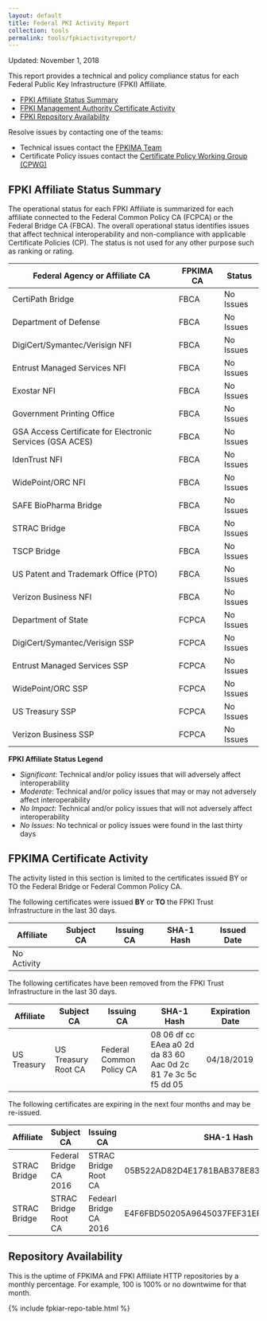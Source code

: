 ```yaml
---
layout: default 
title: Federal PKI Activity Report
collection: tools
permalink: tools/fpkiactivityreport/
---
```


Updated: November 1, 2018

This report provides a technical and policy compliance status for each Federal Public Key Infrastructure (FPKI) Affiliate.

- [FPKI Affiliate Status Summary](#fpki-affiliate-status-summary)
- [FPKI Management Authority Certificate Activity](#fpkima-certificate-activity)
- [FPKI Repository Availability](#repository-availability)

Resolve issues by contacting one of the teams:  

- Technical issues contact the [FPKIMA Team](mailto:fpkipa-ma@listserv.gsa.gov) 
- Certificate Policy issues contact the [Certificate Policy Working Group (CPWG)](mailto:fpkipa_cpwg@listserv.gsa.gov)  


## FPKI Affiliate Status Summary
The operational status for each FPKI Affiliate is summarized for each affiliate connected to the Federal Common Policy CA (FCPCA) or the Federal Bridge CA (FBCA). The overall operational status identifies issues that affect technical interoperability and non-compliance with applicable Certificate Policies (CP). The status is not used for any other purpose such as ranking or rating. 

| Federal Agency or Affiliate CA | FPKIMA CA | Status |
| ------------------------------ | --------- | ------ |
| CertiPath Bridge | FBCA | No Issues |
| Department of Defense | FBCA | No Issues |
| DigiCert/Symantec/Verisign NFI | FBCA | No Issues |
| Entrust Managed Services NFI | FBCA | No Issues |
| Exostar NFI | FBCA | No Issues |
| Government Printing Office | FBCA | No Issues |
| GSA Access Certificate for Electronic Services (GSA ACES) | FBCA | No Issues |
| IdenTrust NFI | FBCA | No Issues |
| WidePoint/ORC NFI | FBCA | No Issues |
| SAFE BioPharma Bridge | FBCA | No Issues |
| STRAC Bridge | FBCA | No Issues |
| TSCP Bridge | FBCA | No Issues |
| US Patent and Trademark Office (PTO) | FBCA | No Issues |
| Verizon Business NFI | FBCA | No Issues |
| Department of State | FCPCA | No Issues |
| DigiCert/Symantec/Verisign SSP | FCPCA | No Issues |
| Entrust Managed Services SSP | FCPCA | No Issues |
| WidePoint/ORC SSP | FCPCA | No Issues |
| US Treasury SSP | FCPCA | No Issues |
| Verizon Business SSP | FCPCA | No Issues |

**FPKI Affiliate Status Legend**

- _Significant_: Technical and/or policy issues that will adversely affect interoperability   
- _Moderate_: Technical and/or policy issues that may or may not adversely affect interoperability  
- _No Impact_: Technical and/or policy issues that will not adversely affect interoperability   
- _No Issues_: No technical or policy issues were found in the last thirty days  


## FPKIMA Certificate Activity
The activity listed in this section is limited to the certificates issued BY or TO the Federal Bridge or Federal Common Policy CA.

The following certificates were issued **BY** or **TO** the FPKI Trust Infrastructure in the last 30 days.

| Affiliate | Subject CA | Issuing CA | SHA-1 Hash | Issued Date |
| --------- | ---------- | ---------- | ------ | ------ |
| No Activity | | | | |

The following certificates have been removed from the FPKI Trust Infrastructure in the last 30 days.

| Affiliate | Subject CA | Issuing CA | SHA-1 Hash | Expiration Date |
| --------- | ---------- | ---------- | ------ | ------ |
| US Treasury | US Treasury Root CA | Federal Common Policy CA | 08 06 df cc EAea a0 2d da 83 60 Aac 0d 2c 81 7e 3c 5c f5 dd 05 | 04/18/2019 |

The following certificates are expiring in the next four months and may be re-issued.

| Affiliate | Subject CA | Issuing CA | SHA-1 Hash | Expiration Date |
| --------- | ---------- | ---------- | ------ | ---------- |
| STRAC Bridge | Federal Bridge CA 2016 | STRAC Bridge Root CA | 05B522AD82D4E1781BAB378E838AF4FFBAE0D7C9 | 02/21/2019 |
| STRAC Bridge | STRAC Bridge Root CA | Fedearl Bridge CA 2016 | E4F6FBD50205A9645037FEF31EFCC83B78F9D68D | 02/21/2019 |

## Repository Availability 
This is the uptime of FPKIMA and FPKI Affiliate HTTP repositories by a monthly percentage.  For example, 100 is 100% or no downtwime for that month.

{% include fpkiar-repo-table.html %}
